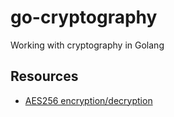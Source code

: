 # go-cryptography

Working with cryptography in Golang

## Resources

- [AES256 encryption/decryption](https://www.twilio.com/en-us/blog/encrypt-and-decrypt-data-in-go-with-aes-256)
